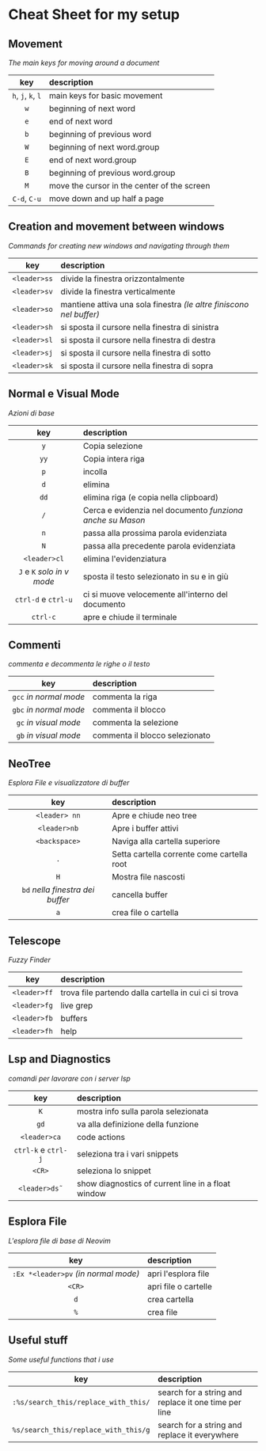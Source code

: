 # Cheat Sheet for my setup

## Movement

_The main keys for moving around a document_

|        key         | description                                 |
| :----------------: | :------------------------------------------ |
| `h`, `j`, `k`, `l` | main keys for basic movement                |
|        `w`         | beginning of next word                      |
|        `e`         | end of next word                            |
|        `b`         | beginning of previous word                  |
|        `W`         | beginning of next word.group                |
|        `E`         | end of next word.group                      |
|        `B`         | beginning of previous word.group            |
|        `M`         | move the cursor in the center of the screen |
|    `C-d`, `C-u`    | move down and up half a page                |

## Creation and movement between windows

_Commands for creating new windows and navigating through them_

|     key      | description                                                         |
| :----------: | :------------------------------------------------------------------ |
| `<leader>ss` | divide la finestra orizzontalmente                                  |
| `<leader>sv` | divide la finestra verticalmente                                    |
| `<leader>so` | mantiene attiva una sola finestra _(le altre finiscono nel buffer)_ |
| `<leader>sh` | si sposta il cursore nella finestra di sinistra                     |
| `<leader>sl` | si sposta il cursore nella finestra di destra                       |
| `<leader>sj` | si sposta il cursore nella finestra di sotto                        |
| `<leader>sk` | si sposta il cursore nella finestra di sopra                        |

## Normal e Visual Mode

_Azioni di base_

|            key             | description                                               |
| :------------------------: | :-------------------------------------------------------- |
|            `y`             | Copia selezione                                           |
|            `yy`            | Copia intera riga                                         |
|            `p`             | incolla                                                   |
|            `d`             | elimina                                                   |
|            `dd`            | elimina riga (e copia nella clipboard)                    |
|            `/`             | Cerca e evidenzia nel documento _funziona anche su Mason_ |
|            `n`             | passa alla prossima parola evidenziata                    |
|            `N`             | passa alla precedente parola evidenziata                  |
|        `<leader>cl`        | elimina l'evidenziatura                                   |
| `J` e `K` _solo in v mode_ | sposta il testo selezionato in su e in giù                |
|    `ctrl-d` e `ctrl-u`     | ci si muove velocemente all'interno del documento         |
|          `ctrl-c`          | apre e chiude il terminale                                |

## Commenti

_commenta e decommenta le righe o il testo_

|          key           | description                    |
| :--------------------: | :----------------------------- |
| `gcc` _in normal mode_ | commenta la riga               |
| `gbc` _in normal mode_ | commenta il blocco             |
| `gc` _in visual mode_  | commenta la selezione          |
| `gb` _in visual mode_  | commenta il blocco selezionato |

## NeoTree

_Esplora File e visualizzatore di buffer_

|               key                | description                                |
| :------------------------------: | :----------------------------------------- |
|          `<leader> nn`           | Apre e chiude neo tree                     |
|           `<leader>nb`           | Apre i buffer attivi                       |
|          `<backspace>`           | Naviga alla cartella superiore             |
|               `.`                | Setta cartella corrente come cartella root |
|               `H`                | Mostra file nascosti                       |
| `bd` _nella finestra dei buffer_ | cancella buffer                            |
|               `a`                | crea file o cartella                       |

## Telescope

_Fuzzy Finder_

|     key      | description                                           |
| :----------: | :---------------------------------------------------- |
| `<leader>ff` | trova file partendo dalla cartella in cui ci si trova |
| `<leader>fg` | live grep                                             |
| `<leader>fb` | buffers                                               |
| `<leader>fh` | help                                                  |

## Lsp and Diagnostics

_comandi per lavorare con i server lsp_

|         key         | description                                        |
| :-----------------: | :------------------------------------------------- |
|         `K`         | mostra info sulla parola selezionata               |
|        `gd`         | va alla definizione della funzione                 |
|    `<leader>ca`     | code actions                                       |
| `ctrl-k` e `ctrl-j` | seleziona tra i vari snippets                      |
|       `<CR>`        | seleziona lo snippet                               |
|    `<leader>ds˜`    | show diagnostics of current line in a float window |

## Esplora File

_L'esplora file di base di Neovim_

|                 key                  | description          |
| :----------------------------------: | :------------------- |
| `:Ex *<leader>pv` _(in normal mode)_ | apri l'esplora file  |
|                `<CR>`                | apri file o cartelle |
|                 `d`                  | crea cartella        |
|                 `%`                  | crea file            |

## Useful stuff

_Some useful functions that i use_

|                 key                  | description                                          |
| :----------------------------------: | :--------------------------------------------------- |
| `:%s/search_this/replace_with_this/` | search for a string and replace it one time per line |
| `%s/search_this/replace_with_this/g` | search for a string and replace it everywhere        |
